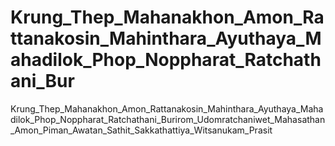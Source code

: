 # Krung_Thep_Mahanakhon_Amon_Rattanakosin_Mahinthara_Ayuthaya_Mahadilok_Phop_Noppharat_Ratchathani_Bur
Krung_Thep_Mahanakhon_Amon_Rattanakosin_Mahinthara_Ayuthaya_Mahadilok_Phop_Noppharat_Ratchathani_Burirom_Udomratchaniwet_Mahasathan_Amon_Piman_Awatan_Sathit_Sakkathattiya_Witsanukam_Prasit
